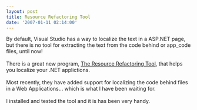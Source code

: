 ```yaml
---
layout: post
title: Resource Refactoring Tool
date: '2007-01-11 02:14:00'
---
```


By default, Visual Studio has a way to localize the text in a ASP.NET page, but there is no tool for extracting the text from the code behind or app_code files, until now!<br><br>There is a great new program, <a href="http://www.codeplex.com/ResourceRefactoring" target="_blank">The Resource Refactoring Tool</a>, that helps you localize your .NET applictions.<br><br>Most recently, they have added support for localizing the code behind files in a Web Applications... which is what I have been waiting for.<br><br>I installed and tested the tool and it is has been very handy.